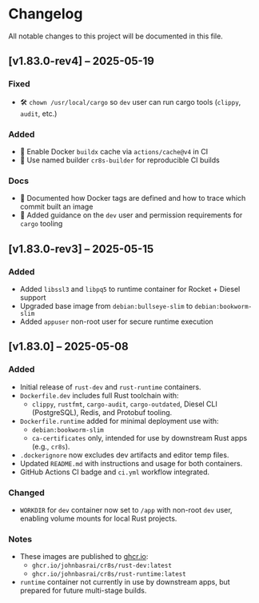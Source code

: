 # Changelog

All notable changes to this project will be documented in this file.

## [v1.83.0-rev4] – 2025-05-19

### Fixed
- 🛠️ `chown /usr/local/cargo` so `dev` user can run cargo tools (`clippy`, `audit`, etc.)

### Added
- 🐳 Enable Docker `buildx` cache via `actions/cache@v4` in CI
- 🧱 Use named builder `cr8s-builder` for reproducible CI builds

### Docs
- 🧾 Documented how Docker tags are defined and how to trace which commit built an image
- 🔐 Added guidance on the `dev` user and permission requirements for `cargo` tooling

## [v1.83.0-rev3] – 2025-05-15

### Added
- Added `libssl3` and `libpq5` to runtime container for Rocket + Diesel support
- Upgraded base image from `debian:bullseye-slim` to `debian:bookworm-slim`
- Added `appuser` non-root user for secure runtime execution

## [v1.83.0] – 2025-05-08

### Added
- Initial release of `rust-dev` and `rust-runtime` containers.
- `Dockerfile.dev` includes full Rust toolchain with:
  - `clippy`, `rustfmt`, `cargo-audit`, `cargo-outdated`, Diesel CLI (PostgreSQL), Redis, and Protobuf tooling.
- `Dockerfile.runtime` added for minimal deployment use with:
  - `debian:bookworm-slim`
  - `ca-certificates` only, intended for use by downstream Rust apps (e.g., `cr8s`).
- `.dockerignore` now excludes dev artifacts and editor temp files.
- Updated `README.md` with instructions and usage for both containers.
- GitHub Actions CI badge and `ci.yml` workflow integrated.

### Changed
- `WORKDIR` for `dev` container now set to `/app` with non-root `dev` user, enabling volume mounts for local Rust projects.

### Notes
- These images are published to [ghcr.io](https://ghcr.io/johnbasrai):
  - `ghcr.io/johnbasrai/cr8s/rust-dev:latest`
  - `ghcr.io/johnbasrai/cr8s/rust-runtime:latest`
- `runtime` container not currently in use by downstream apps, but prepared for future multi-stage builds.
